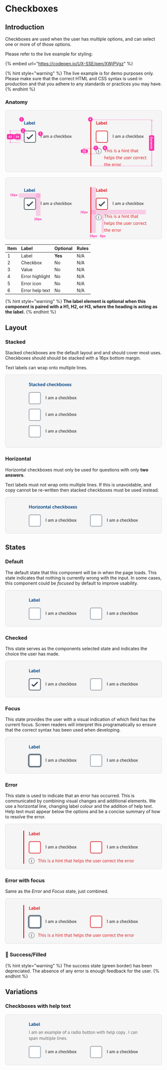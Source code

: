 # Checkboxes

## Introduction

Checkboxes are used when the user has multiple options, and can select one or more of of those options.

Please refer to the live example for styling:

{% embed url="https://codepen.io/UX-SSE/pen/XWjPVgz" %}

{% hint style="warning" %}
The live example is for demo purposes only. Please make sure that the correct HTML and CSS syntax is used in production and that you adhere to any standards or practices you may have.
{% endhint %}

### Anatomy

![](../../.gitbook/assets/spec_checkbox%20%282%29.png)

![](../../.gitbook/assets/spec_checkbox_padding%20%281%29.png)

| Item | Label | Optional | Rules |
| :--- | :--- | :--- | :--- |
| 1 | Label | **Yes** | N/A |
| 2 | Checkbox | No | N/A |
| 3 | Value | No | N/A |
| 4 | Error highlight | No | N/A |
| 5 | Error icon | No | N/A |
| 6 | Error help text | No | N/A |

{% hint style="warning" %}
**The label element is optional when this component is paired with a H1, H2, or H3, where the heading is acting as the label.**
{% endhint %}

## Layout

### Stacked

Stacked checkboxes are the default layout and and should cover most uses. Checkboxes should should be stacked with a 16px bottom margin.

Text labels can wrap onto multiple lines.

![](../../.gitbook/assets/layout_checkbox_stacked.png)

### Horizontal

Horizontal checkboxes must only be used for questions with only **two answers**. 

Text labels must not wrap onto multiple lines. If this is unavoidable, and copy cannot be re-written then stacked checkboxes must be used instead.

![](../../.gitbook/assets/layout_checkbox_1.png)

## States

### Default

The default state that this component will be in when the page loads. This state indicates that nothing is currently wrong with the input. In some cases, this component could be _focused_ by default to improve usability.

![](../../.gitbook/assets/states_checkbox_default.png)

### 

### Checked

This state serves as the components selected state and indicates the choice the user has made.

![](../../.gitbook/assets/states_checkbox_slected.png)

### 

### Focus

This state provides the user with a visual indication of which field has the current focus. Screen readers will interpret this programatically so ensure that the correct syntax has been used when developing.

![](../../.gitbook/assets/states_checkbox_focused.png)

### 

### Error

This state is used to indicate that an error has occurred. This is communicated by combining visual changes and additional elements. We use a horizontal line, changing label colour and the addition of help text. Help text must appear below the options and be a concise summary of how to resolve the error. 

![](../../.gitbook/assets/states_checkbox_error%20%281%29.png)

### 

### Error with focus

Same as the _Error_ and _Focus_ state, just combined.

![](../../.gitbook/assets/states_checkbox_error-focused%20%281%29.png)

### 🚫 Success/Filled

{% hint style="warning" %}
The success state \(green border\) has been depreciated. The absence of any error is enough feedback for the user.
{% endhint %}

## Variations

### Checkboxes with help text

![](../../.gitbook/assets/variations_with-help.png)



